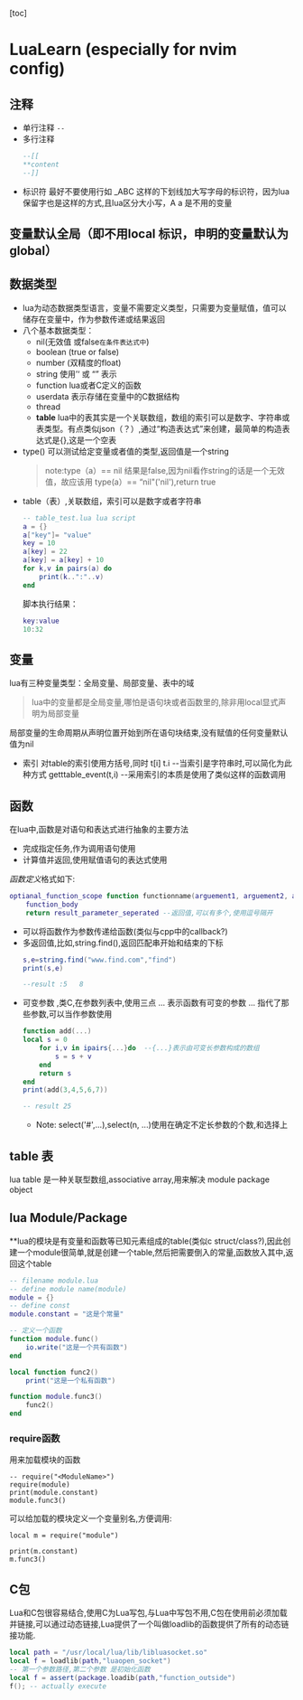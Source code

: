 [toc]
# LuaLearn (especially for nvim config)
## 注释
- 单行注释 `--`
- 多行注释 
	```lua
	--[[
	**content
	--]]
	```
- 标识符 最好不要使用行如 _ABC 这样的下划线加大写字母的标识符，因为lua保留字也是这样的方式,且lua区分大小写，A a 是不用的变量

## 变量默认全局（即不用local 标识，申明的变量默认为global）

## 数据类型 
- lua为动态数据类型语言，变量不需要定义类型，只需要为变量赋值，值可以储存在变量中，作为参数传递或结果返回
- 八个基本数据类型：
	- nil(无效值 或false`在条件表达式中`)
	- boolean (true or false)
	- number (双精度的float)
	- string 使用’‘  或 “” 表示
	- function lua或者C定义的函数
	- userdata 表示存储在变量中的C数据结构
	- thread 
	- **table** lua中的表其实是一个关联数组，数组的索引可以是数字、字符串或表类型。有点类似json（？）,通过“构造表达式”来创建，最简单的构造表达式是{},这是一个空表
- type() 可以测试给定变量或者值的类型,返回值是一个string  
	> note:type（a）== nil 结果是false,因为nil看作string的话是一个无效值，故应该用 type(a）== “nil"('nil'),return true
- table（表）,关联数组，索引可以是数字或者字符串
	```lua
	-- table_test.lua lua script
	a = {}  
	a["key"]= "value"
	key = 10
	a[key] = 22
	a[key] = a[key] + 10
	for k,v in pairs(a) do 
		print(k..":"..v)
	end	
	```
	脚本执行结果：
	```lua
	key:value
	10:32
	```
## 变量
lua有三种变量类型：全局变量、局部变量、表中的域
> lua中的变量都是全局变量,哪怕是语句块或者函数里的,除非用local显式声明为局部变量

局部变量的生命周期从声明位置开始到所在语句块结束,没有赋值的任何变量默认值为nil
- 索引 对table的索引使用方括号,同时
t[i]
t.i  --当索引是字符串时,可以简化为此种方式
getttable_event(t,i) --采用索引的本质是使用了类似这样的函数调用

## 函数 
在lua中,函数是对语句和表达式进行抽象的主要方法
- 完成指定任务,作为调用语句使用
- 计算值并返回,使用赋值语句的表达式使用

*函数定义*格式如下:
```lua
optianal_function_scope function functionname(arguement1, arguement2, arguement3...)
	function_body
	return result_parameter_seperated --返回值,可以有多个,使用逗号隔开
```
- 可以将函数作为参数传递给函数(类似与cpp中的callback?)
- 多返回值,比如,string.find(),返回匹配串开始和结束的下标
	```lua
	s,e=string.find("www.find.com","find")
	print(s,e)

	--result :5   8 
	```
- 可变参数 ,类C,在参数列表中,使用三点 ... 表示函数有可变的参数 ... 指代了那些参数,可以当作参数使用
	```lua
	function add(...)
	local s = 0 
		for i,v in ipairs{...}do  --{...}表示由可变长参数构成的数组
			s = s + v
		end
		return s
	end
	print(add(3,4,5,6,7))

	-- result 25
	```
	- Note: select('#',...),select(n, ...)使用在确定不定长参数的个数,和选择上

## table 表
lua table 是一种关联型数组,associative array,用来解决 module package object

## lua Module/Package
**lua的模块是有变量和函数等已知元素组成的table(类似c struct/class?),因此创建一个module很简单,就是创建一个table,然后把需要倒入的常量,函数放入其中,返回这个table
```lua
-- filename module.lua
-- define module name(module)
module = {}
-- define const
module.constant = "这是个常量"

-- 定义一个函数
function module.func()
	io.write("这是一个共有函数")
end

local function func2()
	print("这是一个私有函数")

function module.func3()
	func2()
end
```

### require函数
用来加载模块的函数
```
-- require("<ModuleName>")
require(module)
print(module.constant)
module.func3()
```
可以给加载的模块定义一个变量别名,方便调用:
```
local m = require("module")

print(m.constant)
m.func3()
```
## C包
Lua和C包很容易结合,使用C为Lua写包,与Lua中写包不用,C包在使用前必须加载并链接,可以通过动态链接,Lua提供了一个叫做loadlib的函数提供了所有的动态链接功能.
```lua
local path = "/usr/local/lua/lib/libluasocket.so"
local f = loadlib(path,"luaopen_socket")
-- 第一个参数路径,第二个参数 是初始化函数
local f = assert(package.loadib(path,"function_outside")
f(); -- actually execute
```

